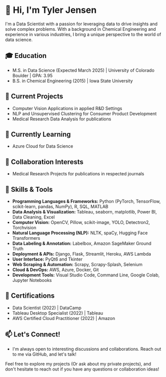 # 👋 Hi, I'm Tyler Jensen

I'm a Data Scientist with a passion for leveraging data to drive insights and solve complex problems. With a background in Chemical Engineering and experience in various industries, I bring a unique perspective to the world of data science.

## 🎓 Education

- M.S. in Data Science (Expected March 2025) | University of Colorado Boulder | GPA: 3.95
- B.S. in Chemical Engineering (2015) | Iowa State University

## 🔭 Current Projects

- Computer Vision Applications in applied R&D Settings
- NLP and Unsupervised Clustering for Consumer Product Development
- Medical Research Data Analysis for publications

## 🌱 Currently Learning

- Azure Cloud for Data Science

## 👯 Collaboration Interests

- Medical Research Projects for publications in respected journals
  
## 🔧 Skills & Tools

- **Programming Languages & Frameworks:** Python (PyTorch, TensorFlow, scikit-learn, pandas, NumPy), R, SQL, MATLAB
- **Data Analysis & Visualization:** Tableau, seaborn, matplotlib, Power BI, Data Cleaning, Excel
- **Computer Vision:** OpenCV, Pillow, scikit-image, YOLO, Detectron2, Torchvision
- **Natural Language Processing (NLP):** NLTK, spaCy, Hugging Face Transformers  
- **Data Labeling & Annotation:** Labelbox, Amazon SageMaker Ground Truth
- **Deployment & APIs:** Django, Flask, Streamlit, Heroku, AWS Lambda
- **User Interface:** PyQt6 and Tkinter
- **Web Scraping & Automation:** Scrapy, Scrapy-Splash, Selenium
- **Cloud & DevOps:** AWS, Azure, Docker, Git
- **Development Tools:** Visual Studio Code, Command Line, Google Colab, Jupyter Notebooks

## 📜 Certifications

- Data Scientist (2022) | DataCamp
- Tableau Desktop Specialist (2022) | Tableau
- AWS Certified Cloud Practitioner (2022) | Amazon

## 📫 Let's Connect!
 - I'm always open to interesting discussions and collaborations. Reach out to me via GitHub, and let's talk!

Feel free to explore my projects (Or ask about my private projects), and don't hesitate to reach out if you have any questions or collaboration ideas!
